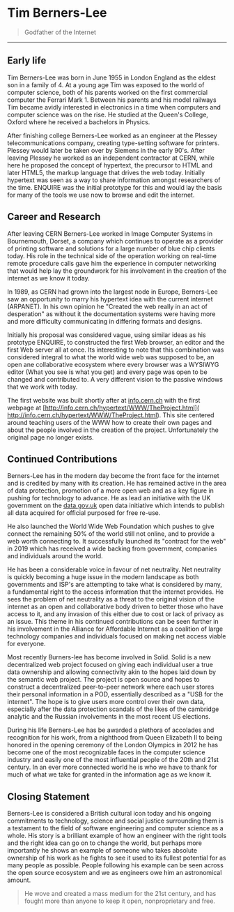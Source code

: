 # Tim Berners-Lee

> Godfather of the Internet

---

## Early life

Tim Berners-Lee was born in June 1955 in London England as the eldest son in a family of 4. At a young age Tim was exposed to the world of
computer science, both of his parents worked on the first commercial computer the Ferrari Mark 1. Between his parents and his model railways
Tim became avidly interested in electronics in a time when computers and computer science was on the rise. He studied at the Queen's College,
Oxford where he received a bachelors in Physics.

After finishing college Berners-Lee worked as an engineer at the Plessey telecommunications company, creating type-setting software for printers. Plessey would later be taken over by Siemens in the early 90's. After leaving Plessey he worked as an independent contractor at CERN, while here he proposed the concept of hypertext, the precursor to HTML and later HTML5, the markup language that drives the web today. Initially hypertext was seen as a way to share information amongst researchers of the time. ENQUIRE was the initial prototype for this and would lay the basis for many of the tools we use now to browse and edit the internet.

## Career and Research

After leaving CERN Berners-Lee worked in Image Computer Systems in Bournemouth, Dorset, a company which continues to operate as a provider of printing software and solutions for a large number of blue chip clients today. His role in the technical side of the operation working on real-time remote procedure calls gave him the experience in computer networking that would help lay the groundwork for his involvement in the creation of the internet as we know it today.

In 1989, as CERN had grown into the largest node in Europe, Berners-Lee saw an opportunity to marry his hypertext idea with the current internet (ARPANET). In his own opinion he "Created the web really in an act of desperation" as without it the documentation systems were having more and more difficulty communicating in differing formats and designs.

Initially his proposal was considered vague, using similar ideas as his prototype ENQUIRE, to constructed the first Web browser, an editor and the first Web server all at once. Its interesting to note that this combination was considered integral to what the world wide web was supposed to be, an open ane collaborative ecosystem where every browser was a WYSIWYG editor (What you see is what you get) and every page was open to be changed and contributed to. A very different vision to the passive windows that we work with today.

The first website was built shortly after at [info.cern.ch](https://info.cern.ch) with the first webpage at [http://info.cern.ch/hypertext/WWW/TheProject.html]( http://info.cern.ch/hypertext/WWW/TheProject.html). This site centered around teaching users of the WWW how to create their own pages and about the people involved in the creation of the project. Unfortunately the original page no longer exists.

## Continued Contributions

Berners-Lee has in the modern day become the front face for the internet and is credited by many with its creation. He has remained active in the area of data protection, promotion of a more open web and as a key figure in pushing for technology to advance. He as lead an initiative with the UK government on the [data.gov.uk](https://data.gov.uk) open data initiative which intends to publish all data acquired for official purposed for free re-use.

He also launched the World Wide Web Foundation which pushes to give connect the remaining 50% of the world still not online, and to provide a web worth connecting to. It successfully launched its "contract for the web" in 2019 which has received a wide backing from government, companies and individuals around the world.

He has been a considerable voice in favour of net neutrality. Net neutrality is quickly becoming a huge issue in the modern landscape as both governments and ISP's are attempting to take what is considered by many, a fundamental right to the access information that the internet provides. He sees the problem of net neutrality as a threat to the original vision of the internet as an open and collaborative body driven to better those who have access to it, and any invasion of this either due to cost or lack of privacy as an issue. This theme in his continued contributions can be seen further in his involvement in the Alliance for Affordable Internet as a coalition of large technology companies and individuals focused on making net access viable for everyone.

Most recently Burners-lee has become involved in Solid. Solid is a new decentralized web project focused on giving each individual user a true data ownership and allowing connectivity akin to the hopes laid down by the semantic web project. The project is open source and hopes to construct a decentralized peer-to-peer network where each user stores their personal information in a POD, essentially described as a "USB for the internet". The hope is to give users more control over their own data, especially after the data protection scandals of the likes of the cambridge analytic and the Russian involvements in the most recent US elections.

During his life Berners-Lee has be awarded a plethora of accolades and recognition for his work, from a nighthood from Queen Elizabeth II to being honored in the opening ceremony of the London Olympics in 2012 he has become one of the most recognizable faces in the computer science industry and easily one of the most influential people of the 20th and 21st century. In an ever more connected world he is who we have to thank for much of what we take for granted in the information age as we know it.

## Closing Statement

Berners-Lee is considered a British cultural icon today and his ongoing commitments to technology, science and social justice surrounding them is a testament to the field of software engineering and computer science as a whole. His story is a brilliant example of how an engineer with the right tools and the right idea can go on to change the world, but perhaps more importantly he shows an example of someone who takes absolute ownership of his work as he fights to see it used to its fullest potential for as many people as possible. People following his example can be seen across the open source ecosystem and we as engineers owe him an astronomical amount.

>He wove and created a mass medium for the 21st century, and has fought more than anyone to keep it open, nonproprietary and free.
